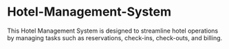 # Hotel-Management-System
This Hotel Management System is designed to streamline hotel operations by managing tasks such as reservations, check-ins, check-outs, and billing.
